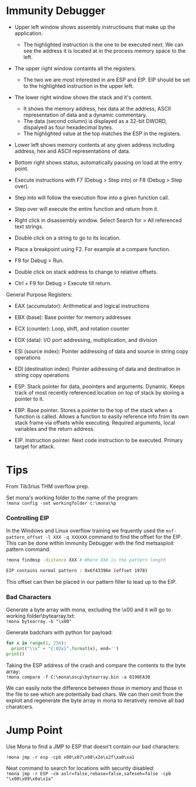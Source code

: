 # Immunity Debugger

* Upper left window shows assembly instructiouns that make up the application.
  * The highlighted instruction is the one to be executed next. We can see the address it is located at in the process memory space to the left.
* The upper right window containts all the registers.
  * The two we are most interested in are ESP and EIP. EIP should be set to the highlighted instruction in the upper left.
* The lower right window shows the stack and it's content.
  * It shows the memory address, hex data at the address, ASCII representation of data and a dynamic commentary.
  * The data (second column) is displayed as a 32-bit DWORD, dispalyed as four hexadecimal bytes.
  * The highlighted value at the top matches the ESP in the registers.
* Lower left shows memory contents at any given address including address, hex and ASCII representations of data.

* Bottom right shows status, automatically pausing on load at the entry point.
* Execute instructions with F7 (Debug > Step into) or F8 (Debug > Step over).
* Step into will follow the execution flow into a given function call.
* Step over will execute the entire function and return from it.

* Right click in disassembly window. Select Search for > All referenced text strings.
* Double click on a string to go to its location.
* Place a breakpoint using F2. For example at a compare function.
* F9 for Debug > Run.
* Double click on stack address to change to relative offsets.
* Ctrl + F9 for Debug > Execute till return.

General Purpose Registers:
* EAX (accumulator): Arithmetical and logical instructions
* EBX (base): Base pointer for memory addresses
* ECX (counter): Loop, shift, and rotation counter
* EDX (data): I/O port addressing, multiplication, and division
* ESI (source index): Pointer addressing of data and source in string copy operations
* EDI (destination index): Pointer addressing of data and destination in string copy operations

* ESP. Stack pointer for data, poointers and arguments. Dynamic. Keeps track of most recently referenced location on top of stack by storing a pointer to it.
* EBP. Base pointer. Stores a pointer to the top of the stack when a function is called. Allows a function to easily reference info from its own stack frame via offsets while executing. Required arguments, local variables and the return address.
* EIP. Instruction pointer. Next code instruction to be executed. Primary target for attack.

# Tips

From Tib3rius THM overflow prep.

Set mona's working folder to the name of the program:  
`!mona config -set workingfolder c:\mona\%p`

### Controlling EIP
In the Windows and Linux overflow training we frquently used the `msf-pattern_offset -l XXX -q XXXXXX` command to find the offset for the EIP. This can be done within Immunity Debugger with the find metsasploit pattern command:  

```bash
!mona findmsp -distance XXX # Where XXX is the pattern length

EIP contains normal pattern : 0x6f43396e (offset 1978)
```
This offset can then be placed in our pattern filler to lead up to the EIP.

### Bad Characters

Generate a byte array with mona, excluding the \x00 and it will go to working folder\bytearray.txt:  
`!mona bytearray -b "\x00"`

Generate badchars with python for payload:
```python
for x in range(1, 256):
  print("\\x" + "{:02x}".format(x), end='')
print()
```

Taking the ESP address of the crash and compare the contents to the byte array:  
`!mona compare -f C:\mona\oscp\bytearray.bin -a 0190FA30`

We can easily note the difference between those in memory and those in the file to see which are potentially bad chars. We can then omit from the exploit and regenerate the byte array in mona to iteratively remove all bad charatcers.

# Jump Point

Use Mona to find a JMP to ESP that doesn't contain our bad characters:  

`!mona jmp -r esp -cpb x00\x07\x08\x2e\x2f\xa0\xa1`

Neat command to search for locations with security disabled:  
`!mona jmp -r ESP -cm aslr=false,rebase=false,safeseh=false -cpb "\x00\x09\x0a\x1a"`

